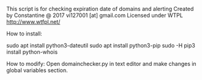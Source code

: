 This script is for checking expiration date of domains and alerting 
Created by Constantine @ 2017 vi127001 [at] gmail.com
Licensed under WTPL http://www.wtfpl.net/

How to install:

sudo apt install python3-dateutil
sudo apt install python3-pip
sudo -H pip3 install python-whois


How to modify:
Open domainchecker.py in text editor and make changes in global variables section.

